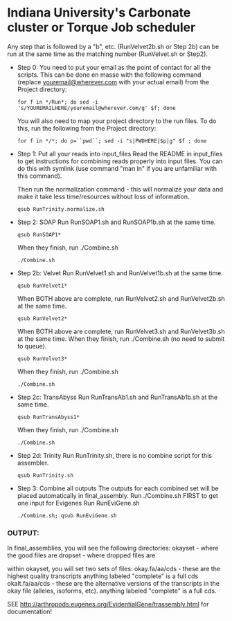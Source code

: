 # Indiana University's Carbonate cluster or Torque Job scheduler #

Any step that is followed by a "b", etc. (RunVelvet2b.sh or Step 2b) can be run at the same time as the matching number (RunVelvet.sh or Step2).

- Step 0: You need to put your email as the point of contact for all the scripts.  This can be done en masse with the following command   (replace youremail@wherever.com with your actual email) from the Project directory:
  
  `for f in */Run*; do sed -i 's/YOUREMAILHERE/youremail@wherever.com/g' $f; done`

  You will also need to map your project directory to the run files.  To do this, run the following from the Project directory:
  
  `for f in */*; do p=``pwd``; sed -i "s|PWDHERE|$p|g" $f ; done`

- Step 1:
  Put all your reads into input_files
  Read the README in input_files to get instructions for combining reads properly into input files.
  You can do this with symlink (use command "man ln" if you are unfamiliar with this command).

  Then run the normalization command - this will normalize your data and make it take less time/resources without loss of information.
  
  `qsub RunTrinity.normalize.sh`

- Step 2: SOAP
  Run RunSOAP1.sh and RunSOAP1b.sh at the same time.
  
  `qsub RunSOAP1*`

  When they finish, run ./Combine.sh
  
  `./Combine.sh`

- Step 2b: Velvet
  Run RunVelvet1.sh and RunVelvet1b.sh at the same time.  
  
  `qsub RunVelvet1*`

  When BOTH above are complete, run RunVelvet2.sh and RunVelvet2b.sh at the same time.  
  
  `qsub RunVelvet2*`

  When BOTH above are complete, run RunVelvet3.sh and RunVelvet3b.sh at the same time.  When they finish, run ./Combine.sh (no need to     submit to queue).
  
  `qsub RunVelvet3*`

  When they finish, run ./Combine.sh
  
  `./Combine.sh`

- Step 2c: TransAbyss
  Run RunTransAb1.sh and RunTransAb1b.sh at the same time.
  
  `qsub RunTransAbyss1*`

  When they finish, run ./Combine.sh
  
  `./Combine.sh`

- Step 2d: Trinity
  Run RunTrinity.sh, there is no combine script for this assembler.
  
  `qsub RunTrinity.sh`

- Step 3: Combine all outputs
  The outputs for each combined set will be placed automatically in final_assembly.
  Run ./Combine.sh FIRST to get one input for Evigenes
  Run RunEviGene.sh 
  
  `./Combine.sh; qsub RunEviGene.sh`

### OUTPUT: ###
In final_assemblies, you will see the following directories:
	okayset - where the good files are
	dropset - where dropped files are

within okayset, you will set two sets of files:
	okay.fa/aa/cds - these are the highest quality transcripts
		anything labeled "complete" is a full cds 
	okalt.fa/aa/cds - these are the alternative versions of the transcripts in the okay file (alleles, isoforms, etc).
		anything labeled "complete" is a full cds.

SEE http://arthropods.eugenes.org/EvidentialGene/trassembly.html for documentation!
